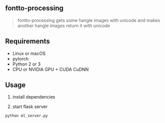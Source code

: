 ## fontto-processing
> fontto-processing gets some hangle images with unicode and makes another hangle images return it with unicode

## Requirements
- Linux or macOS
- pytorch
- Python 2 or 3
- CPU or NVIDIA GPU + CUDA CuDNN

## Usage 

1. install dependencies

2. start flask server
```
python ml_server.py
```
